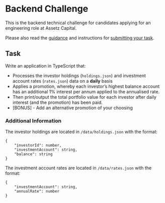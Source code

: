 # Backend Challenge

This is the backend technical challenge for candidates applying for an engineering role at Assetz Capital.

Please also read the [guidance](../README.md#guidance) and instructions for [submitting your task](../README.md#submitting-your-task).

## Task

Write an application in TypeScript that:
* Processes the investor holdings (`holdings.json`) and investment account rates (`rates.json`) data on a __daily__ basis
* Applies a promotion, whereby each investor’s highest balance account has an additional 1% interest per annum applied to the annualised rate.
* Then print/output the total portfolio value for each investor after daily interest (and the promotion) has been paid.
* [BONUS] - Add an alternative promotion of your choosing


### Additional Information

The investor holdings are located in `/data/holdings.json` with the format:
```
{
    "investorId": number,
    "investmentAccount": string,
    "balance": string
}
```

The investment account rates are located in `/data/rates.json` with the format:
```
{
    "investmentAccount": string, 
    "annualRate": number
}
```



